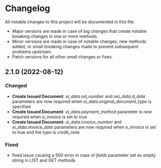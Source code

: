 # Changelog

All notable changes to this project will be documented in this file.
* Major versions are made in case of big changes that create notable breaking changes in one or more methods.
* Minor versions are made in case of notable changes, new methods added, or small breaking changes made to prevent subsequent problems upstream.
* Patch versions for all other small changes or fixes.

## 2.1.0 (2022-08-12)

### Changed

* **Create Issued Document**: *ei_data.od_number* and *oei_data.d_date* parameters are now required when *ei_data.original_document_type* is specified
* **Create Issued Document**: *ei_data.payment_method* parameter is now required when *e_invoice* is set to true
* **Create Issued Document**: *ei_data.invoice_number* and *ei_data.invoice_date* parameters are now required when *e_invoice* is set to true and the *type* is credit_note

### Fixed

* fixed issue causing a 500 error in case of *fields* parameter set as empty string in LIST and GET methods
